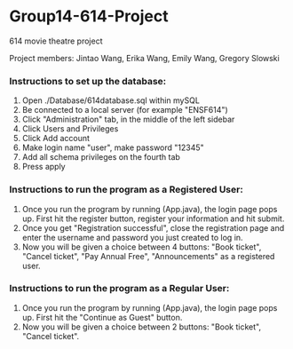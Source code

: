 # Group14-614-Project
614 movie theatre project

Project members: Jintao Wang, Erika Wang, Emily Wang, Gregory Slowski

### Instructions to set up the database: 
1. Open ./Database/614database.sql within mySQL
2. Be connected to a local server (for example "ENSF614")
3. Click "Administration" tab, in the middle of the left sidebar
4. Click Users and Privileges
5. Click Add account
6. Make login name "user", make password "12345"
7. Add all schema privileges on the fourth tab
8. Press apply

### Instructions to run the program as a Registered User: 
1. Once you run the program by running (App.java), the login page pops up. First hit the register button, register your information and hit submit.
2. Once you get "Registration successful", close the registration page and enter the username and password you just created to log in. 
3. Now you will be given a choice between 4 buttons: "Book ticket", "Cancel ticket", "Pay Annual Free", "Announcements" as a registered user.

### Instructions to run the program as a Regular User:
1. Once you run the program by running (App.java), the login page pops up. First hit the "Continue as Guest" button.
2. Now you will be given a choice between 2 buttons: "Book ticket", "Cancel ticket". 
